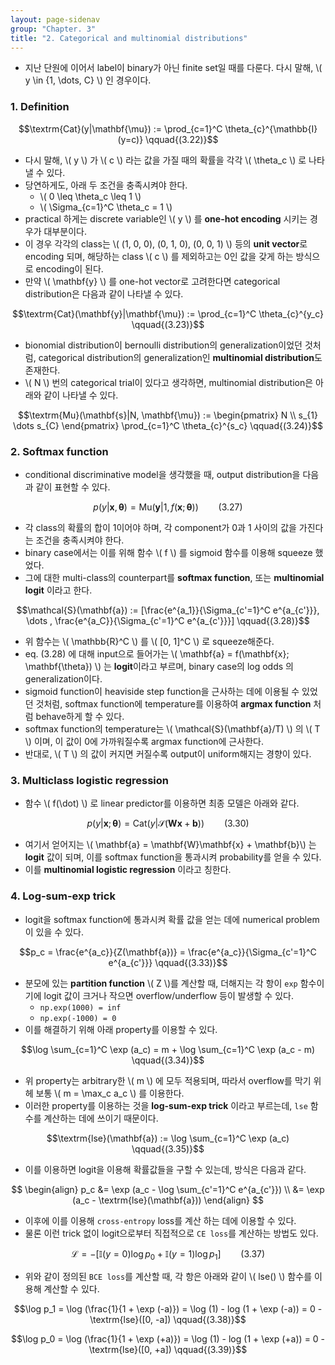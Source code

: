```yaml
---
layout: page-sidenav
group: "Chapter. 3"
title: "2. Categorical and multinomial distributions"
---
```


- 지난 단원에 이어서 label이 binary가 아닌 finite set일 때를 다룬다. 다시 말해, \\( y \in \{1, \dots, C\} \\) 인 경우이다.

### 1. Definition

$$\textrm{Cat}(y|\mathbf{\mu}) := \prod_{c=1}^C \theta_{c}^{\mathbb{I}(y=c)} \qquad{(3.22)}$$

- 다시 말해, \\( y \\) 가 \\( c \\) 라는 값을 가질 때의 확률을 각각 \\( \theta_c \\) 로 나타낼 수 있다.
- 당연하게도, 아래 두 조건을 충족시켜야 한다.
  - \\( 0 \leq \theta_c \leq 1 \\)
  - \\( \Sigma_{c=1}^C \theta_c = 1 \\)
- practical 하게는 discrete variable인 \\( y \\) 를 **one-hot encoding** 시키는 경우가 대부분이다.
- 이 경우 각각의 class는 \\( (1, 0, 0), (0, 1, 0), (0, 0, 1) \\) 등의 **unit vector**로 encoding 되며, 해당하는 class \\( c \\) 를 제외하고는 0인 값을 갖게 하는 방식으로 encoding이 된다.
- 만약 \\( \mathbf{y} \\) 를 one-hot vector로 고려한다면 categorical distribution은 다음과 같이 나타낼 수 있다.

$$\textrm{Cat}(\mathbf{y}|\mathbf{\mu}) := \prod_{c=1}^C \theta_{c}^{y_c} \qquad{(3.23)}$$

- bionomial distribution이 bernoulli distribution의 generalization이었던 것처럼, categorical distribution의 generalization인 **multinomial distribution**도 존재한다.
- \\( N \\) 번의 categorical trial이 있다고 생각하면, multinomial distribution은 아래와 같이 나타낼 수 있다.

$$\textrm{Mu}(\mathbf{s}|N, \mathbf{\mu}) := \begin{pmatrix} N \\ s_{1} \dots s_{C} \end{pmatrix} \prod_{c=1}^C \theta_{c}^{s_c} \qquad{(3.24)}$$

### 2. Softmax function

- conditional discriminative model을 생각했을 때, output distribution을 다음과 같이 표현할 수 있다.

$$p(y|\mathbf{x},\mathbf{\theta}) = \textrm{Mu}(\mathbf{y}|1, f(\mathbf{x}; \mathbf{\theta})) \qquad{(3.27)}$$

- 각 class의 확률의 합이 1이어야 하며, 각 component가 0과 1 사이의 값을 가진다는 조건을 충족시켜야 한다.
- binary case에서는 이를 위해 함수 \\( f \\) 를 sigmoid 함수를 이용해 squeeze 했었다.
- 그에 대한 multi-class의 counterpart를 **softmax function**, 또는 **multinomial logit** 이라고 한다.

$$\mathcal{S}(\mathbf{a}) := [\frac{e^{a_1}}{\Sigma_{c'=1}^C e^{a_{c'}}}, \dots , \frac{e^{a_C}}{\Sigma_{c'=1}^C e^{a_{c'}}}] \qquad{(3.28)}$$

- 위 함수는 \\( \mathbb{R}^C \\) 를 \\( [0, 1]^C \\) 로 squeeze해준다.
- eq. (3.28) 에 대해 input으로 들어가는 \\( \mathbf{a} = f(\mathbf{x}; \mathbf{\theta}) \\) 는 **logit**이라고 부르며, binary case의 log odds 의 generalization이다.
- sigmoid function이 heaviside step function을 근사하는 데에 이용될 수 있었던 것처럼, softmax function에 temperature를 이용하여 **argmax function** 처럼 behave하게 할 수 있다.
- softmax function의 temperature는 \\( \mathcal{S}(\mathbf{a}/T) \\) 의 \\( T \\) 이며, 이 값이 0에 가까워질수록 argmax function에 근사한다.
- 반대로, \\( T \\) 의 값이 커지면 커질수록 output이 uniform해지는 경향이 있다.

### 3. Multiclass logistic regression

- 함수 \\( f(\dot) \\) 로 linear predictor를 이용하면 최종 모델은 아래와 같다.

$$p(y|\mathbf{x};\mathbf{\theta}) = \textrm{Cat}(y|\mathcal{S}(\mathbf{W}\mathbf{x} + \mathbf{b})) \qquad{(3.30)}$$

- 여기서 얻어지는 \\( \mathbf{a} = \mathbf{W}\mathbf{x} + \mathbf{b}\\) 는 **logit** 값이 되며, 이를 softmax function을 통과시켜 probability를 얻을 수 있다.
- 이를 **multinomial logistic regression** 이라고 칭한다.

### 4. Log-sum-exp trick

- logit을 softmax function에 통과시켜 확률 값을 얻는 데에 numerical problem이 있을 수 있다.

$$p_c = \frac{e^{a_c}}{Z(\mathbf{a})} = \frac{e^{a_c}}{\Sigma_{c'=1}^C e^{a_{c'}}} \qquad{(3.33)}$$

- 분모에 있는 **partition function** \\( Z \\)를 계산할 때, 더해지는 각 항이 ```exp``` 함수이기에 logit 값이 크거나 작으면 overflow/underflow 등이 발생할 수 있다.
  - ```np.exp(1000) = inf```
  - ```np.exp(-1000) = 0```
- 이를 해결하기 위해 아래 property를 이용할 수 있다.

$$\log \sum_{c=1}^C \exp (a_c) = m + \log \sum_{c=1}^C \exp (a_c - m) \qquad{(3.34)}$$

- 위 property는 arbitrary한 \\( m \\) 에 모두 적용되며, 따라서 overflow를 막기 위헤 보통 \\(  m = \max_c a_c \\) 를 이용한다.
- 이러한 property를 이용하는 것을 **log-sum-exp trick** 이라고 부르는데, ```lse``` 함수를 계산하는 데에 쓰이기 때문이다.

$$\textrm{lse}(\mathbf{a}) := \log \sum_{c=1}^C \exp (a_c) \qquad{(3.35)}$$

- 이를 이용하면 logit을 이용해 확률값들을 구할 수 있는데, 방식은 다음과 같다.

$$
\begin{align}
  p_c &= \exp (a_c - \log \sum_{c'=1}^C e^{a_{c'}}) \\
  &= \exp (a_c - \textrm{lse}(\mathbf{a}))
\end{align}
$$

- 이후에 이를 이용해 ```cross-entropy``` loss를 계산 하는 데에 이용할 수 있다.
- 물론 이런 trick 없이 logit으로부터 직접적으로 ```CE loss```를 계산하는 방법도 있다.

$$\mathcal{L} = - [\mathbb{I}(y = 0)\log p_0 + \mathbb{I}(y = 1) \log p_1] \qquad{(3.37)}$$

- 위와 같이 정의된 ```BCE loss```를 계산할 때, 각 항은 아래와 같이 \\( lse() \\) 함수를 이용해 계산할 수 있다.

$$\log p_1 = \log (\frac{1}{1 + \exp (-a)}) = \log (1) - log (1 + \exp (-a)) = 0 - \textrm{lse}([0, -a]) \qquad{(3.38)}$$

$$\log p_0 = \log (\frac{1}{1 + \exp (+a)}) = \log (1) - log (1 + \exp (+a)) = 0 - \textrm{lse}([0, +a]) \qquad{(3.39)}$$


